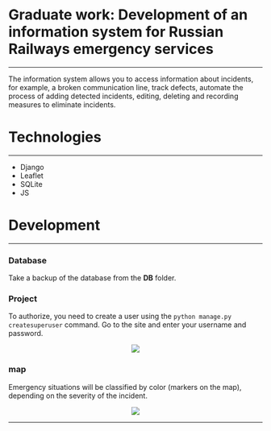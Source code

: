 # Graduate work: Development of an information system for Russian Railways emergency services
___
The information system allows you to access information about incidents, for example, 
a broken communication line, track defects, automate the process of adding detected incidents, 
editing, deleting and recording measures to eliminate incidents.
# Technologies
___
- Django
- Leaflet
- SQLite
- JS

# Development
___
### Database
Take a backup of the database from the __DB__ folder.
### Project
To authorize, you need to create a user using the `python manage.py createsuperuser` command.
Go to the site and enter your username and password.

<p align="center">
<img src="https://github.com/nemooo-trash/Graduate_Work_v2.0/assets/56976574/76194140-89ce-4f31-b4b3-62313ea06037">
</p>

### map
Emergency situations will be classified by color (markers on the map), depending on the severity of the incident.
<p align="center">
<img src="https://github.com/nemooo-trash/Graduate_Work_v2.0/assets/56976574/963c090c-5f59-4058-9b61-a881dedbb2fc">
</p>

___


